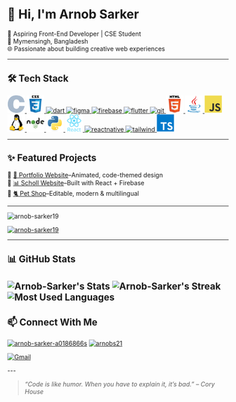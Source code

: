 # 👋 Hi, I'm Arnob Sarker

🚀 Aspiring Front-End Developer | CSE Student  
📍 Mymensingh, Bangladesh  
🌐 Passionate about building creative web experiences  

---

## 🛠️ Tech Stack
<p align="left"> <a href="https://www.cprogramming.com/" target="_blank" rel="noreferrer"> <img src="https://raw.githubusercontent.com/devicons/devicon/master/icons/c/c-original.svg" alt="c" width="40" height="40"/> </a>  <a href="https://www.w3schools.com/css/" target="_blank" rel="noreferrer"> <img src="https://raw.githubusercontent.com/devicons/devicon/master/icons/css3/css3-original-wordmark.svg" alt="css3" width="40" height="40"/> </a> <a href="https://dart.dev" target="_blank" rel="noreferrer"> <img src="https://www.vectorlogo.zone/logos/dartlang/dartlang-icon.svg" alt="dart" width="40" height="40"/> </a> <a href="https://www.figma.com/" target="_blank" rel="noreferrer"> <img src="https://www.vectorlogo.zone/logos/figma/figma-icon.svg" alt="figma" width="40" height="40"/> </a> <a href="https://firebase.google.com/" target="_blank" rel="noreferrer"> <img src="https://www.vectorlogo.zone/logos/firebase/firebase-icon.svg" alt="firebase" width="40" height="40"/> </a> <a href="https://flutter.dev" target="_blank" rel="noreferrer"> <img src="https://www.vectorlogo.zone/logos/flutterio/flutterio-icon.svg" alt="flutter" width="40" height="40"/> </a> <a href="https://git-scm.com/" target="_blank" rel="noreferrer"> <img src="https://www.vectorlogo.zone/logos/git-scm/git-scm-icon.svg" alt="git" width="40" height="40"/> </a> <a href="https://www.w3.org/html/" target="_blank" rel="noreferrer"> <img src="https://raw.githubusercontent.com/devicons/devicon/master/icons/html5/html5-original-wordmark.svg" alt="html5" width="40" height="40"/> </a> <a href="https://www.java.com" target="_blank" rel="noreferrer"> <img src="https://raw.githubusercontent.com/devicons/devicon/master/icons/java/java-original.svg" alt="java" width="40" height="40"/> </a> <a href="https://developer.mozilla.org/en-US/docs/Web/JavaScript" target="_blank" rel="noreferrer"> <img src="https://raw.githubusercontent.com/devicons/devicon/master/icons/javascript/javascript-original.svg" alt="javascript" width="40" height="40"/> </a> <a href="https://www.linux.org/" target="_blank" rel="noreferrer"> <img src="https://raw.githubusercontent.com/devicons/devicon/master/icons/linux/linux-original.svg" alt="linux" width="40" height="40"/> </a> <a href="https://nodejs.org" target="_blank" rel="noreferrer"> <img src="https://raw.githubusercontent.com/devicons/devicon/master/icons/nodejs/nodejs-original-wordmark.svg" alt="nodejs" width="40" height="40"/> </a> <a href="https://www.python.org" target="_blank" rel="noreferrer"> <img src="https://raw.githubusercontent.com/devicons/devicon/master/icons/python/python-original.svg" alt="python" width="40" height="40"/> </a> <a href="https://reactjs.org/" target="_blank" rel="noreferrer"> <img src="https://raw.githubusercontent.com/devicons/devicon/master/icons/react/react-original-wordmark.svg" alt="react" width="40" height="40"/> </a> <a href="https://reactnative.dev/" target="_blank" rel="noreferrer"> <img src="https://reactnative.dev/img/header_logo.svg" alt="reactnative" width="40" height="40"/> </a> <a href="https://tailwindcss.com/" target="_blank" rel="noreferrer"> <img src="https://www.vectorlogo.zone/logos/tailwindcss/tailwindcss-icon.svg" alt="tailwind" width="40" height="40"/> </a> <a href="https://www.typescriptlang.org/" target="_blank" rel="noreferrer"> <img src="https://raw.githubusercontent.com/devicons/devicon/master/icons/typescript/typescript-original.svg" alt="typescript" width="40" height="40"/> </a> </p>


---

## ✨ Featured Projects
🔹 [🔗 Portfolio Website](portfolio-arnob.vercel.app)–Animated, code-themed design  
🔹 [📊 Scholl Website](arnob-sarker19.github.io/school/)–Built with React + Firebase  
🔹 [🐈 Pet Shop](arnob-sarker19.github.io/pet-shop/)–Editable, modern & multilingual  

---

<p align="left"> <img src="https://komarev.com/ghpvc/?username=arnob-sarker19&label=Profile%20views&color=0e75b6&style=flat" alt="arnob-sarker19" /> </p>

<p align="left"> <a href="https://github.com/ryo-ma/github-profile-trophy"><img src="https://github-profile-trophy.vercel.app/?username=arnob-sarker19" alt="arnob-sarker19" /></a> </p>


---

## 📊 GitHub Stats
![Arnob-Sarker's Stats](https://github-readme-stats.vercel.app/api?username=Arnob-Sarker19&theme=blueberry&show_icons=true&hide_border=false&count_private=true)
![Arnob-Sarker's Streak](https://github-readme-streak-stats.herokuapp.com/?user=Arnob-Sarker19&theme=blueberry&hide_border=false) 
![Most Used Languages](https://github-readme-stats.vercel.app/api/top-langs/?username=Arnob-Sarker19&theme=vue-dark&show_icons=true&hide_border=false&layout=compact)
---

## 📫 Connect With Me
<p align="left">
<a href="https://linkedin.com/in/arnob-sarker-a0186866s" target="blank"><img align="center" src="https://raw.githubusercontent.com/rahuldkjain/github-profile-readme-generator/master/src/images/icons/Social/linked-in-alt.svg" alt="arnob-sarker-a0186866s" height="30" width="40" /></a>
<a href="https://fb.com/arnobs21" target="blank"><img align="center" src="https://raw.githubusercontent.com/rahuldkjain/github-profile-readme-generator/master/src/images/icons/Social/facebook.svg" alt="arnobs21" height="30" width="40" /></a>     
  
 [![Gmail](https://img.shields.io/badge/Gmail-red?style=flat&logo=gmail&logoColor=white)](mailto:sarkerarnobsarker21@gmail.com)

</p>
---

> *“Code is like humor. When you have to explain it, it’s bad.” – Cory House*
